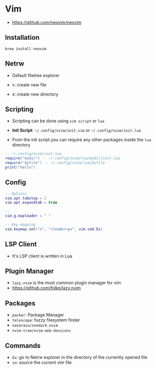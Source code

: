 # Vim

- <https://github.com/neovim/neovim>

## Installation

```shell
brew install neovim
```

## Netrw

- Default filetree explorer

- `%`: create new file
- `d`: create new directory

## Scripting

- Scripting can be done using `vim script` or `lua`

- **Init Script**: `~/.config/nvim/init.vim` or `~/.config/nvim/init.lua`
- From the init script you can require any other packages inside the `lua` directory

```lua
-- ~/.config/nvim/init.lua
require("mydir") -- ~/.config/nvim/lua/mydir/init.lua
require("myfile") -- ~/.config/nvim/lua/myfile
print("hello")
```

## Config

```lua
-- Options
vim.opt.tabstop = 2
vim.opt.expandtab = true

--
vim.g.mapleader = " "

-- Key mapping
vim.keymap.set("n", "<leader>pv", vim.cmd.Ex)
```

## LSP Client

- It's LSP client is written in Lua

## Plugin Manager

- `lazy.nvim` is the most common plugin manager for vim
- <https://github.com/folke/lazy.nvim>

## Packages

- `packer`: Package Manager
- `telescope`: fuzzy filesystem finder
- `navarasu/onedark.nvim`
- `nvim-tree/nvim-web-devicons`

## Commands

- `Ex`: go to Netrw explorer in the directory of the currently opened file
- `so`: source the current vim file
